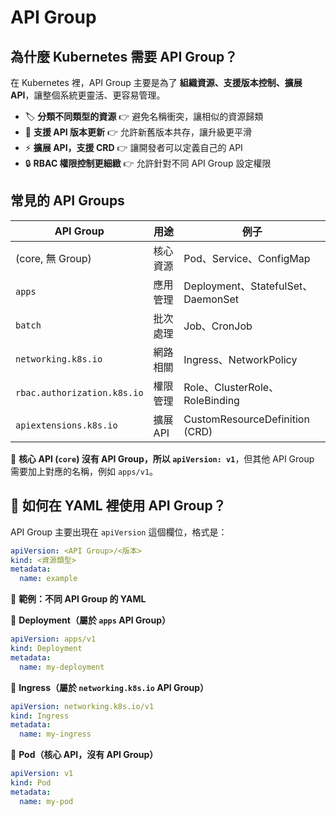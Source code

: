 # API Group

## 為什麼 Kubernetes 需要 API Group？

在 Kubernetes 裡，API Group 主要是為了 **組織資源、支援版本控制、擴展 API**，讓整個系統更靈活、更容易管理。

- 🏷 **分類不同類型的資源** 👉 避免名稱衝突，讓相似的資源歸類
- 🔄 **支援 API 版本更新** 👉 允許新舊版本共存，讓升級更平滑
- ⚡ **擴展 API，支援 CRD** 👉 讓開發者可以定義自己的 API
- 🔒 **RBAC 權限控制更細緻** 👉 允許針對不同 API Group 設定權限

## **常見的 API Groups**

|API Group|用途|例子|
|---|---|---|
|(core, 無 Group)|核心資源|Pod、Service、ConfigMap|
|`apps`|應用管理|Deployment、StatefulSet、DaemonSet|
|`batch`|批次處理|Job、CronJob|
|`networking.k8s.io`|網路相關|Ingress、NetworkPolicy|
|`rbac.authorization.k8s.io`|權限管理|Role、ClusterRole、RoleBinding|
|`apiextensions.k8s.io`|擴展 API|CustomResourceDefinition (CRD)|

📌 **核心 API (`core`) 沒有 API Group，所以 `apiVersion: v1`**，但其他 API Group 需要加上對應的名稱，例如 `apps/v1`。

## 🎯 **如何在 YAML 裡使用 API Group？**

API Group 主要出現在 `apiVersion` 這個欄位，格式是：

```yaml
apiVersion: <API Group>/<版本>
kind: <資源類型>
metadata:
  name: example
```

📝 **範例：不同 API Group 的 YAML**

🔹 **Deployment（屬於 `apps` API Group）**

```yaml
apiVersion: apps/v1
kind: Deployment
metadata:
  name: my-deployment
```

🔹 **Ingress（屬於 `networking.k8s.io` API Group）**

```yaml
apiVersion: networking.k8s.io/v1
kind: Ingress
metadata:
  name: my-ingress
```

🔹 **Pod（核心 API，沒有 API Group）**
```yaml
apiVersion: v1
kind: Pod
metadata:
  name: my-pod
```